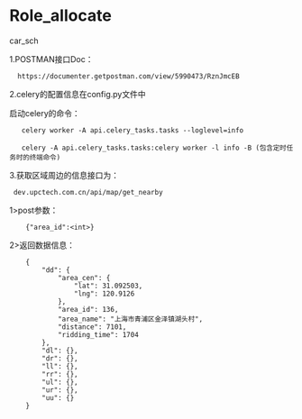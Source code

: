 # Role_allocate
car_sch

1.POSTMAN接口Doc：
   
      https://documenter.getpostman.com/view/5990473/RznJmcEB

2.celery的配置信息在config.py文件中

   启动celery的命令：
   
       celery worker -A api.celery_tasks.tasks --loglevel=info

       celery -A api.celery_tasks.tasks:celery worker -l info -B (包含定时任务时的终端命令)
    
    

3.获取区域周边的信息接口为：
     
     dev.upctech.com.cn/api/map/get_nearby
  
  
  1>post参数：
        
        {"area_id":<int>}
        
  2>返回数据信息：
        
        {
            "dd": {
                "area_cen": {
                    "lat": 31.092503,
                    "lng": 120.9126
                },
                "area_id": 136,
                "area_name": "上海市青浦区金泽镇湖头村",
                "distance": 7101,
                "ridding_time": 1704
            },
            "dl": {},
            "dr": {},
            "ll": {},
            "rr": {},
            "ul": {},
            "ur": {},
            "uu": {}
        }
